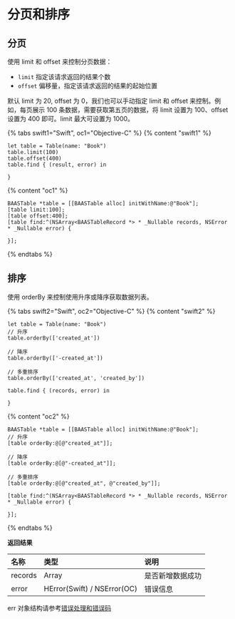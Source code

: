 # 分页和排序

## 分页

使用 limit 和 offset 来控制分页数据：

- `limit`  指定该请求返回的结果个数
- `offset`  偏移量，指定该请求返回的结果的起始位置

默认 limit 为 20, offset 为 0，我们也可以手动指定 limit 和 offset 来控制。例如，每页展示 100 条数据，需要获取第五页的数据，将 limit 设置为 100、offset 设置为 400 即可。limit 最大可设置为 1000。

{% tabs swift1="Swift", oc1="Objective-C" %}
{% content "swift1" %}
```
let table = Table(name: "Book")
table.limit(100)
table.offset(400)
table.find { (result, error) in

}
```
{% content "oc1" %}
```
BAASTable *table = [[BAASTable alloc] initWithName:@"Book"];
[table limit:100];
[table offset:400];
[table find:^(NSArray<BAASTableRecord *> * _Nullable records, NSError * _Nullable error) {
                        
}];
```
{% endtabs %}

## 排序

使用 orderBy 来控制使用升序或降序获取数据列表。

{% tabs swift2="Swift", oc2="Objective-C" %}
{% content "swift2" %}
```
let table = Table(name: "Book")
// 升序
table.orderBy(['created_at'])

// 降序
table.orderBy(['-created_at'])

// 多重排序
table.orderBy(['created_at', 'created_by'])

table.find { (records, error) in

}
```
{% content "oc2" %}
```
BAASTable *table = [[BAASTable alloc] initWithName:@"Book"];
// 升序
[table orderBy:@[@"created_at"]];

// 降序
[table orderBy:@[@"-created_at"]];

// 多重排序
[table orderBy:@[@"created_at", @"created_by"]];

[table find:^(NSArray<BAASTableRecord *> * _Nullable records, NSError * _Nullable error) {
                        
}];
```
{% endtabs %}

**返回结果**
 
| 名称      | 类型           | 说明 |
| :------- | :------------  | :------ |
| records  | Array<TableTable>  | 是否新增数据成功 |
| error   |  HError(Swift) / NSError(OC) |  错误信息  |

err 对象结构请参考[错误处理和错误码](/ios-sdk/error-code.md)